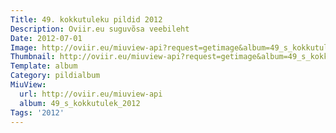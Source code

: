 ```yaml
---
Title: 49. kokkutuleku pildid 2012
Description: Oviir.eu suguvõsa veebileht
Date: 2012-07-01
Image: http://oviir.eu/miuview-api?request=getimage&album=49_s_kokkutulek_2012&item=08.07.2012-166.jpg&size=1200&mode=longest
Thumbnail: http://oviir.eu/miuview-api?request=getimage&album=49_s_kokkutulek_2012&item=08.07.2012-166.jpg&size=360&mode=square
Template: album
Category: pildialbum
MiuView:
  url: http://oviir.eu/miuview-api
  album: 49_s_kokkutulek_2012
Tags: '2012'
---
```

